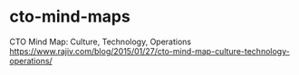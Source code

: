 # cto-mind-maps
CTO Mind Map: Culture, Technology, Operations https://www.rajiv.com/blog/2015/01/27/cto-mind-map-culture-technology-operations/
